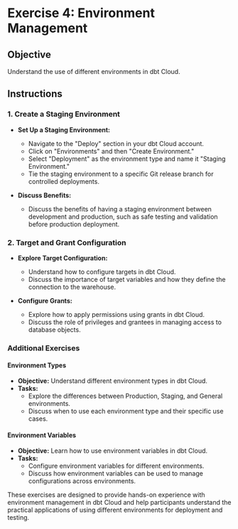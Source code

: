 # Exercise 4: Environment Management

## Objective

Understand the use of different environments in dbt Cloud.

## Instructions

### 1. Create a Staging Environment

- **Set Up a Staging Environment:**
  - Navigate to the "Deploy" section in your dbt Cloud account.
  - Click on "Environments" and then "Create Environment."
  - Select "Deployment" as the environment type and name it "Staging Environment."
  - Tie the staging environment to a specific Git release branch for controlled deployments.

- **Discuss Benefits:**
  - Discuss the benefits of having a staging environment between development and production, such as safe testing and validation before production deployment.

### 2. Target and Grant Configuration

- **Explore Target Configuration:**
  - Understand how to configure targets in dbt Cloud.
  - Discuss the importance of target variables and how they define the connection to the warehouse.

- **Configure Grants:**
  - Explore how to apply permissions using grants in dbt Cloud.
  - Discuss the role of privileges and grantees in managing access to database objects.

### Additional Exercises

#### Environment Types

- **Objective:** Understand different environment types in dbt Cloud.
- **Tasks:**
  - Explore the differences between Production, Staging, and General environments.
  - Discuss when to use each environment type and their specific use cases.

#### Environment Variables

- **Objective:** Learn how to use environment variables in dbt Cloud.
- **Tasks:**
  - Configure environment variables for different environments.
  - Discuss how environment variables can be used to manage configurations across environments.

These exercises are designed to provide hands-on experience with environment management in dbt Cloud and help participants understand the practical applications of using different environments for deployment and testing.
